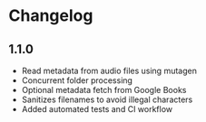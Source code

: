 # Changelog

## 1.1.0
- Read metadata from audio files using mutagen
- Concurrent folder processing
- Optional metadata fetch from Google Books
- Sanitizes filenames to avoid illegal characters
- Added automated tests and CI workflow
